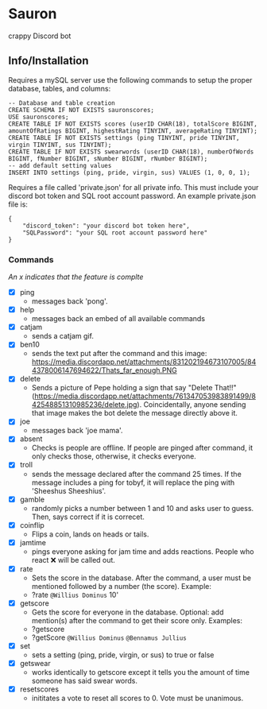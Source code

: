 # Sauron
crappy Discord bot

## Info/Installation
Requires a mySQL server
use the following commands to setup the proper database, tables, and columns:
```
-- Database and table creation
CREATE SCHEMA IF NOT EXISTS sauronscores;
USE sauronscores;
CREATE TABLE IF NOT EXISTS scores (userID CHAR(18), totalScore BIGINT, amountOfRatings BIGINT, highestRating TINYINT, averageRating TINYINT);
CREATE TABLE IF NOT EXISTS settings (ping TINYINT, pride TINYINT, virgin TINYINT, sus TINYINT);
CREATE TABLE IF NOT EXISTS swearwords (userID CHAR(18), numberOfWords BIGINT, fNumber BIGINT, sNumber BIGINT, rNumber BIGINT);
-- add default setting values
INSERT INTO settings (ping, pride, virgin, sus) VALUES (1, 0, 0, 1);
```

Requires a file called 'private.json' for all private info.  This must include your discord bot token and SQL root account password.  An example private.json file is:
```
{
    "discord_token": "your discord bot token here",
    "SQLPassword": "your SQL root account password here"
}
```

### Commands
*An x indicates that the feature is complte*
- [x] ping
    - messages back 'pong'.
- [x] help
    - messages back an embed of all available commands
- [x] catjam
    - sends a catjam gif.
- [x] ben10
    - sends the text put after the command and this image: https://media.discordapp.net/attachments/831202194673107005/844378006147694622/Thats_far_enough.PNG
- [x] delete
    - Sends a picture of Pepe holding a sign that say "Delete That!!" (https://media.discordapp.net/attachments/761347053983891499/842548851310985236/delete.jpg).  Coincidentally, anyone sending that image makes the bot delete the message directly above it.
- [x] joe
    - messages back 'joe mama'.
- [x] absent
    - Checks is people are offline.  If people are pinged after command, it only checks those, otherwise, it checks everyone.
- [x] troll
    - sends the message declared after the command 25 times.  If the message includes a ping for tobyf, it will replace the ping with 'Sheeshus Sheeshius'.
- [x] gamble
    - randomly picks a number between 1 and 10 and asks user to guess.  Then, says correct if it is correcet.
- [x] coinflip
    - Flips a coin, lands on heads or tails.
- [x] jamtime
    - pings everyone asking for jam time and adds reactions.  People who react :x: will be called out.
- [x] rate
    - Sets the score in the database.  After the command, a user must be mentioned followed by a number (the score).  Example:
    - ?rate `@Willius Dominus` 10'
- [x] getscore
    - Gets the score for everyone in the database.  Optional: add mention(s) after the command to get their score only.  Examples:
    - ?getscore
    - ?getScore `@Willius Dominus` `@Bennamus Jullius`
- [x] set
    - sets a setting (ping, pride, virgin, or sus) to true or false
- [x] getswear
    - works identically to getscore except it tells you the amount of time someone has said swear words.
- [x] resetscores
    - inititates a vote to reset all scores to 0.  Vote must be unanimous.